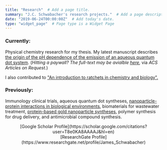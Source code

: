 ```yaml
---
title: "Research"  # Add a page title.
summary: "J.C. Schwabacher's research projects."  # Add a page description.
date: "2019-06-24T00:00:00Z"  # Add today's date.
type: "widget_page"  # Page type is a Widget Page
---
```

### Currently:
Physical chemistry research for my thesis. My latest manuscript describes [the origin of the pH dependence of the emission of an aqueous quantum dot system](https://pubs.acs.org/doi/10.1021/acs.jpcc.9b03619). (*Hitting a paywall? The full-text may be avialble [here](https://pubs.acs.org/articlesonrequest/254795442),* via *ACS Articles on Request.*)

I also contributed to ["An introduction to ratchets in chemistry and biology".](https://doi.org/10.1039/C7MH00062F)

### Previously:
Immunology clinical trials, aqueous quantum dot syntheses, [nanoparticle-protein interactions in biological environments](http://pubs.acs.org/articlesonrequest/AOR-pD5AIiMiYgI3BnI3vyFw), biomaterials for wastewater treatment, [protein-based gold nanoparticle syntheses](https://doi.org/10.1039/C7DT03275G), polymer synthesis for drug delivery, and antimicrobial compound synthesis.

<center>[Google Scholar Profile](https://scholar.google.com/citations?user=T8e0KA8AAAAJ&hl=en)</center>

<center>[ResearchGate Profile](https://www.researchgate.net/profile/James_Schwabacher)</center>
